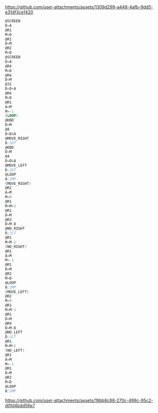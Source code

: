 
https://github.com/user-attachments/assets/1309d299-a448-4afb-9dd5-e31df3ce1420
``` asm
@SCREEN
D=A
@R1
M=D
@R1
D=M
@R2
M=D
@SCREEN
D=A
@R4
M=D
@R4
D=M
@31
D=D+A
@R4
M=D
@R1
A=M
M=-1
(LOOP)
@KBD
D=M
@8
D=D&A
@MOVE_RIGHT
D;JGT
@KBD
D=M
@4
D=D&A
@MOVE_LEFT
D;JGT
@LOOP
0;JMP
(MOVE_RIGHT)
@R2
A=M
M=0
@R1
M=M+1
@R1
D=M
@R3
D=M-D
@NO_RIGHT
D;JLT
@R1
M=M-1
(NO_RIGHT)
@R1
A=M
M=-1
@R1
D=M
@R2
M=D
@LOOP
0;JMP
(MOVE_LEFT)
@R2
M=0
@R1
M=M-1
@R1
D=M
@R4
D=M-D
@NO_LEFT
D;JLT
@R1
M=M+1
(NO_LEFT)
@R1
A=M
M=-1
@R1
D=M
@R2
M=D
@LOOP
0;JMP
```


https://github.com/user-attachments/assets/19bb8c88-270c-499c-95c2-d0fd4bdd56e7

